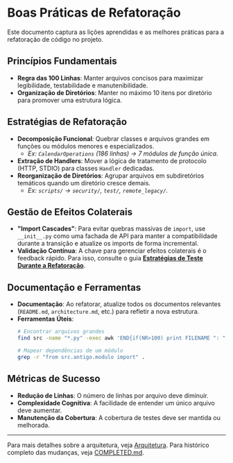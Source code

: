 # Boas Práticas de Refatoração

Este documento captura as lições aprendidas e as melhores práticas para a refatoração de código no projeto.

## Princípios Fundamentais

-   **Regra das 100 Linhas**: Manter arquivos concisos para maximizar legibilidade, testabilidade e manutenibilidade.
-   **Organização de Diretórios**: Manter no máximo 10 itens por diretório para promover uma estrutura lógica.

## Estratégias de Refatoração

-   **Decomposição Funcional**: Quebrar classes e arquivos grandes em funções ou módulos menores e especializados.
    -   *Ex: `CalendarOperations` (186 linhas) -> 7 módulos de função única.*
-   **Extração de Handlers**: Mover a lógica de tratamento de protocolo (HTTP, STDIO) para classes `Handler` dedicadas.
-   **Reorganização de Diretórios**: Agrupar arquivos em subdiretórios temáticos quando um diretório cresce demais.
    -   *Ex: `scripts/` -> `security/`, `test/`, `remote_legacy/`.*

## Gestão de Efeitos Colaterais

-   **"Import Cascades"**: Para evitar quebras massivas de `import`, use `__init__.py` como uma fachada de API para manter a compatibilidade durante a transição e atualize os imports de forma incremental.
-   **Validação Contínua**: A chave para gerenciar efeitos colaterais é o feedback rápido. Para isso, consulte o guia **[Estratégias de Teste Durante a Refatoração](refactoring_testing.md)**.

## Documentação e Ferramentas

-   **Documentação**: Ao refatorar, atualize todos os documentos relevantes (`README.md`, `architecture.md`, etc.) para refletir a nova estrutura.
-   **Ferramentas Úteis**:
    ```bash
    # Encontrar arquivos grandes
    find src -name "*.py" -exec awk 'END{if(NR>100) print FILENAME ": " NR}' {} \;

    # Mapear dependências de um módulo
    grep -r "from src.antigo.modulo import" .
    ```

## Métricas de Sucesso

-   **Redução de Linhas**: O número de linhas por arquivo deve diminuir.
-   **Complexidade Cognitiva**: A facilidade de entender um único arquivo deve aumentar.
-   **Manutenção da Cobertura**: A cobertura de testes deve ser mantida ou melhorada.

---
Para mais detalhes sobre a arquitetura, veja [Arquitetura](architecture.md).
Para histórico completo das mudanças, veja [COMPLETED.md](../../COMPLETED.md). 
